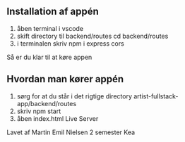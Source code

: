 ## Installation af appén
1. åben terminal i vscode
2. skift directory til backend/routes cd backend/routes
3. i terminalen skriv npm i express cors

Så er du klar til at køre appen 

## Hvordan man kører appén
1. sørg for at du står i det rigtige directory artist-fullstack-app/backend/routes
2. skriv npm start
3. åben index.html Live Server 

Lavet af Martin Emil Nielsen 2 semester Kea

